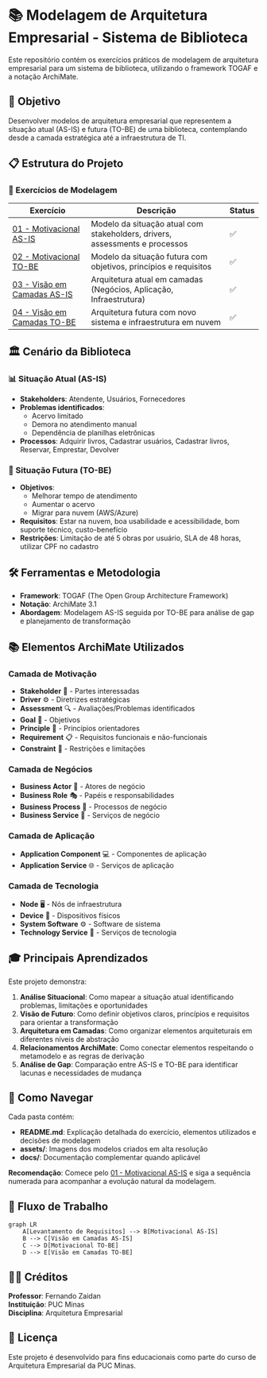 # 📚 Modelagem de Arquitetura Empresarial - Sistema de Biblioteca

Este repositório contém os exercícios práticos de modelagem de arquitetura empresarial para um sistema de biblioteca, utilizando o framework TOGAF e a notação ArchiMate.

## 🎯 Objetivo

Desenvolver modelos de arquitetura empresarial que representem a situação atual (AS-IS) e futura (TO-BE) de uma biblioteca, contemplando desde a camada estratégica até a infraestrutura de TI.

## 📋 Estrutura do Projeto

### 🔄 Exercícios de Modelagem

| Exercício | Descrição | Status |
|-----------|-----------|--------|
| [01 - Motivacional AS-IS](https://github.com/EvelineMatos/archimate-solution-architects/tree/main/01%20-%20Motivacional%20AS-IS) | Modelo da situação atual com stakeholders, drivers, assessments e processos | ✅ |
| [02 - Motivacional TO-BE](./02-motivacional-to-be/) | Modelo da situação futura com objetivos, princípios e requisitos | ✅ |
| [03 - Visão em Camadas AS-IS](./03-visao-camadas-as-is/) | Arquitetura atual em camadas (Negócios, Aplicação, Infraestrutura) | ✅ |
| [04 - Visão em Camadas TO-BE](./04-visao-camadas-to-be/) | Arquitetura futura com novo sistema e infraestrutura em nuvem | ✅ |

## 🏛️ Cenário da Biblioteca

### 📊 Situação Atual (AS-IS)
- **Stakeholders**: Atendente, Usuários, Fornecedores
- **Problemas identificados**: 
  - Acervo limitado
  - Demora no atendimento manual
  - Dependência de planilhas eletrônicas
- **Processos**: Adquirir livros, Cadastrar usuários, Cadastrar livros, Reservar, Emprestar, Devolver

### 🎯 Situação Futura (TO-BE)
- **Objetivos**: 
  - Melhorar tempo de atendimento
  - Aumentar o acervo
  - Migrar para nuvem (AWS/Azure)
- **Requisitos**: Estar na nuvem, boa usabilidade e acessibilidade, bom suporte técnico, custo-benefício
- **Restrições**: Limitação de até 5 obras por usuário, SLA de 48 horas, utilizar CPF no cadastro

## 🛠️ Ferramentas e Metodologia

- **Framework**: TOGAF (The Open Group Architecture Framework)
- **Notação**: ArchiMate 3.1
- **Abordagem**: Modelagem AS-IS seguida por TO-BE para análise de gap e planejamento de transformação

## 📚 Elementos ArchiMate Utilizados

### Camada de Motivação
- **Stakeholder** 👥 - Partes interessadas
- **Driver** ⚙️ - Diretrizes estratégicas  
- **Assessment** 🔍 - Avaliações/Problemas identificados
- **Goal** 🎯 - Objetivos
- **Principle** 📜 - Princípios orientadores
- **Requirement** 📋 - Requisitos funcionais e não-funcionais
- **Constraint** 🚫 - Restrições e limitações

### Camada de Negócios
- **Business Actor** 👤 - Atores de negócio
- **Business Role** 🎭 - Papéis e responsabilidades
- **Business Process** 🔄 - Processos de negócio
- **Business Service** 🎪 - Serviços de negócio

### Camada de Aplicação
- **Application Component** 💻 - Componentes de aplicação
- **Application Service** 🌐 - Serviços de aplicação

### Camada de Tecnologia
- **Node** 🖥️ - Nós de infraestrutura
- **Device** 📱 - Dispositivos físicos
- **System Software** ⚙️ - Software de sistema
- **Technology Service** 🔧 - Serviços de tecnologia

## 🎓 Principais Aprendizados

Este projeto demonstra:

1. **Análise Situacional**: Como mapear a situação atual identificando problemas, limitações e oportunidades
2. **Visão de Futuro**: Como definir objetivos claros, princípios e requisitos para orientar a transformação
3. **Arquitetura em Camadas**: Como organizar elementos arquiteturais em diferentes níveis de abstração
4. **Relacionamentos ArchiMate**: Como conectar elementos respeitando o metamodelo e as regras de derivação
5. **Análise de Gap**: Comparação entre AS-IS e TO-BE para identificar lacunas e necessidades de mudança

## 📖 Como Navegar

Cada pasta contém:
- **README.md**: Explicação detalhada do exercício, elementos utilizados e decisões de modelagem
- **assets/**: Imagens dos modelos criados em alta resolução
- **docs/**: Documentação complementar quando aplicável

**Recomendação**: Comece pelo [01 - Motivacional AS-IS](./01-motivacional-as-is/) e siga a sequência numerada para acompanhar a evolução natural da modelagem.

## 🔄 Fluxo de Trabalho

```mermaid
graph LR
    A[Levantamento de Requisitos] --> B[Motivacional AS-IS]
    B --> C[Visão em Camadas AS-IS]
    C --> D[Motivacional TO-BE]
    D --> E[Visão em Camadas TO-BE]
```

## 👨🏫 Créditos

**Professor**: Fernando Zaidan  
**Instituição**: PUC Minas  
**Disciplina**: Arquitetura Empresarial

## 📝 Licença

Este projeto é desenvolvido para fins educacionais como parte do curso de Arquitetura Empresarial da PUC Minas.